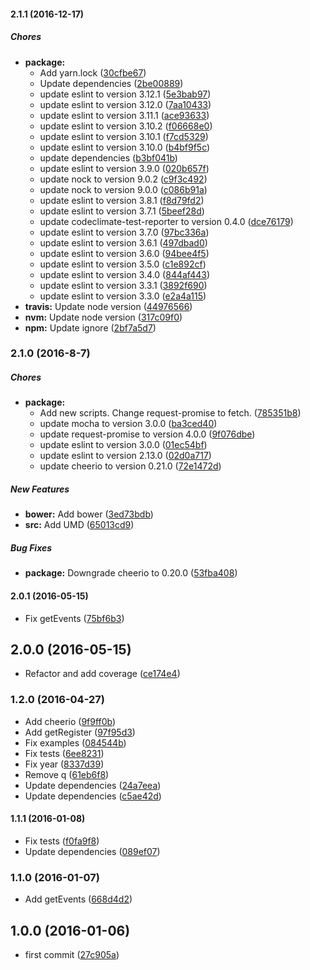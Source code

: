 #### 2.1.1 (2016-12-17)

##### Chores

* **package:**
  * Add yarn.lock ([30cfbe67](https://github.com/lgaticaq/beerjs/commit/30cfbe6774da5a6ee859220dc635dc7767d24553))
  * Update dependencies ([2be00889](https://github.com/lgaticaq/beerjs/commit/2be00889efe8b9e12080c81e78d8361fae8c7819))
  * update eslint to version 3.12.1 ([5e3bab97](https://github.com/lgaticaq/beerjs/commit/5e3bab972d72e344a31daba5df31c3b3b008a588))
  * update eslint to version 3.12.0 ([7aa10433](https://github.com/lgaticaq/beerjs/commit/7aa104331055763604e721333fb89503fc15fceb))
  * update eslint to version 3.11.1 ([ace93633](https://github.com/lgaticaq/beerjs/commit/ace93633c61b366fe85ed46e1cc0377a69aa398d))
  * update eslint to version 3.10.2 ([f06668e0](https://github.com/lgaticaq/beerjs/commit/f06668e053bf41b52a11a536907d25d2971cec0c))
  * update eslint to version 3.10.1 ([f7cd5329](https://github.com/lgaticaq/beerjs/commit/f7cd5329783684532ec66ad8c6a0258363e04dd7))
  * update eslint to version 3.10.0 ([b4bf9f5c](https://github.com/lgaticaq/beerjs/commit/b4bf9f5c0c3b01a025db92a4af022c919b549218))
  * update dependencies ([b3bf041b](https://github.com/lgaticaq/beerjs/commit/b3bf041b247210f93a2c5d71614f9b8fc81762a8))
  * update eslint to version 3.9.0 ([020b657f](https://github.com/lgaticaq/beerjs/commit/020b657fe97c7f9ce632c26fac229639149866df))
  * update nock to version 9.0.2 ([c9f3c492](https://github.com/lgaticaq/beerjs/commit/c9f3c492d0f2b24e1cfd02ac7a71b5ea46b2a762))
  * update nock to version 9.0.0 ([c086b91a](https://github.com/lgaticaq/beerjs/commit/c086b91aeecd527a4b80051b9ae2ad9c6eb81210))
  * update eslint to version 3.8.1 ([f8d79fd2](https://github.com/lgaticaq/beerjs/commit/f8d79fd2da7b8c2c4075cb368ade6b9033049787))
  * update eslint to version 3.7.1 ([5beef28d](https://github.com/lgaticaq/beerjs/commit/5beef28df42c6f8ff956c126e338035d90ca7ce3))
  * update codeclimate-test-reporter to version 0.4.0 ([dce76179](https://github.com/lgaticaq/beerjs/commit/dce76179f050419f8bbc52bb6075257189dead0a))
  * update eslint to version 3.7.0 ([97bc336a](https://github.com/lgaticaq/beerjs/commit/97bc336a7e7e9da98c810f3e9bf06f8b62dd6460))
  * update eslint to version 3.6.1 ([497dbad0](https://github.com/lgaticaq/beerjs/commit/497dbad0b1ab89dffb144c053f0faa06677cce00))
  * update eslint to version 3.6.0 ([94bee4f5](https://github.com/lgaticaq/beerjs/commit/94bee4f571ccfbd5369e9693e728dc195d549bb8))
  * update eslint to version 3.5.0 ([c1e892cf](https://github.com/lgaticaq/beerjs/commit/c1e892cff467c851d639dc567e46c73c7b6f7d56))
  * update eslint to version 3.4.0 ([844af443](https://github.com/lgaticaq/beerjs/commit/844af44367d0dd54fa63e84b359fb30a23ebc8ce))
  * update eslint to version 3.3.1 ([3892f690](https://github.com/lgaticaq/beerjs/commit/3892f6902b280951ffde061de530dcbba44dba2d))
  * update eslint to version 3.3.0 ([e2a4a115](https://github.com/lgaticaq/beerjs/commit/e2a4a115338842726d32d8538f554aaee87f44b9))
* **travis:** Update node version ([44976566](https://github.com/lgaticaq/beerjs/commit/44976566749034e4605451abeadcebde687d8a1f))
* **nvm:** Update node version ([317c09f0](https://github.com/lgaticaq/beerjs/commit/317c09f028c6134e5a5dab1c6ecbebec2129dbf8))
* **npm:** Update ignore ([2bf7a5d7](https://github.com/lgaticaq/beerjs/commit/2bf7a5d73a63d94baedb1171c13e5c96dbe8205d))

### 2.1.0 (2016-8-7)

##### Chores

* **package:**
  * Add new scripts. Change request-promise to fetch. ([785351b8](https://github.com/lgaticaq/beerjs/commit/785351b8b9d21dda36aa9fe7f885dd3e2af1a420))
  * update mocha to version 3.0.0 ([ba3ced40](https://github.com/lgaticaq/beerjs/commit/ba3ced40f707e971643520299d1d83769e46b58f))
  * update request-promise to version 4.0.0 ([9f076dbe](https://github.com/lgaticaq/beerjs/commit/9f076dbea91a754ac6716fe3586042004b473ae0))
  * update eslint to version 3.0.0 ([01ec54bf](https://github.com/lgaticaq/beerjs/commit/01ec54bf43dc6958e184ecb8c6f9ac3c3da52f52))
  * update eslint to version 2.13.0 ([02d0a717](https://github.com/lgaticaq/beerjs/commit/02d0a717a959c95c799bdeb9ef1055c588c98862))
  * update cheerio to version 0.21.0 ([72e1472d](https://github.com/lgaticaq/beerjs/commit/72e1472ddb49f8a41ade8a10bbb0b76dbadd7b27))

##### New Features

* **bower:** Add bower ([3ed73bdb](https://github.com/lgaticaq/beerjs/commit/3ed73bdbdefe37726aa9f1708dc12b7d187c9121))
* **src:** Add UMD ([65013cd9](https://github.com/lgaticaq/beerjs/commit/65013cd9cc6929af0cc298a72e9c2dce42f21fdb))

##### Bug Fixes

* **package:** Downgrade cheerio to 0.20.0 ([53fba408](https://github.com/lgaticaq/beerjs/commit/53fba4083b782be85c31b600d6867b0b67396c71))

#### 2.0.1 (2016-05-15)

* Fix getEvents ([75bf6b3](https://github.com/lgaticaq/beerjs/commit/75bf6b3))

## 2.0.0 (2016-05-15)

* Refactor and add coverage ([ce174e4](https://github.com/lgaticaq/beerjs/commit/ce174e4))

### 1.2.0 (2016-04-27)

* Add cheerio ([9f9ff0b](https://github.com/lgaticaq/beerjs/commit/9f9ff0b))
* Add getRegister ([97f95d3](https://github.com/lgaticaq/beerjs/commit/97f95d3))
* Fix examples ([084544b](https://github.com/lgaticaq/beerjs/commit/084544b))
* Fix tests ([6ee8231](https://github.com/lgaticaq/beerjs/commit/6ee8231))
* Fix year ([8337d39](https://github.com/lgaticaq/beerjs/commit/8337d39))
* Remove q ([61eb6f8](https://github.com/lgaticaq/beerjs/commit/61eb6f8))
* Update dependencies ([24a7eea](https://github.com/lgaticaq/beerjs/commit/24a7eea))
* Update dependencies ([c5ae42d](https://github.com/lgaticaq/beerjs/commit/c5ae42d))

#### 1.1.1 (2016-01-08)

* Fix tests ([f0fa9f8](https://github.com/lgaticaq/beerjs/commit/f0fa9f8))
* Update dependencies ([089ef07](https://github.com/lgaticaq/beerjs/commit/089ef07))

### 1.1.0 (2016-01-07)

* Add getEvents ([668d4d2](https://github.com/lgaticaq/beerjs/commit/668d4d2))

## 1.0.0 (2016-01-06)

* first commit ([27c905a](https://github.com/lgaticaq/beerjs/commit/27c905a))
